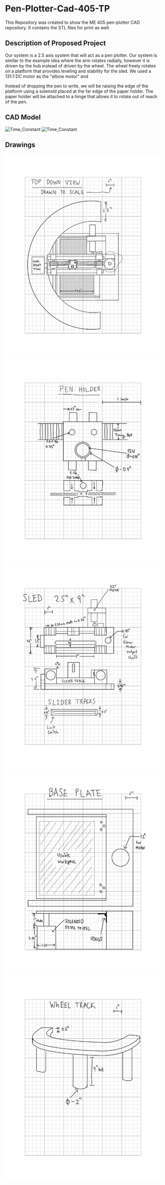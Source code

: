 # Pen-Plotter-Cad-405-TP
 This Repository was created to show the ME 405 pen-plotter CAD repository. It contains the STL files for print as well.

## **Description of Proposed Project**
Our  system is a 2.5 axis system that will act as a pen plotter. Our system is similar to the example idea where the arm rotates radially, however it is driven by the hub instead of driven by the wheel. The wheel freely rotates on a platform that provides leveling and stability for the sled. We used a 131:1 DC motor as the "elbow motor" and 

Instead of dropping the pen to write, we will be raising the edge of the platform using a solenoid placed at the far edge of the paper holder. The paper holder will be attached to a hinge that allows it to rotate out of reach of the pen. 

## **CAD Model**
![Time_Constant](angled-view-sled.jpg)
![Time_Constant](Top-View-Sled.jpg)
## **Drawings**
![Time_Constant](top_down.jpg)
![Time_Constant](pen_holder.jpg)
![Time_Constant](Sled.jpg)
![Time_Constant](base.jpg)
![Time_Constant](wheel_track.jpg)
